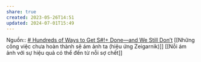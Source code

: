 ```yaml
---
share: true
created: 2023-05-26T14:51
updated: 2024-07-01T15:49
---
```

Nguồn:: [# Hundreds of Ways to Get S#!+ Done—and We Still Don’t](https://www.wired.com/story/to-do-apps-failed-productivity-tools/)
[[Những công việc chưa hoàn thành sẽ ám ảnh ta (hiệu ứng Zeigarnik)]]
[[Nỗi ám ảnh với sự hiệu quả có thể đến từ nỗi sợ chết]]
